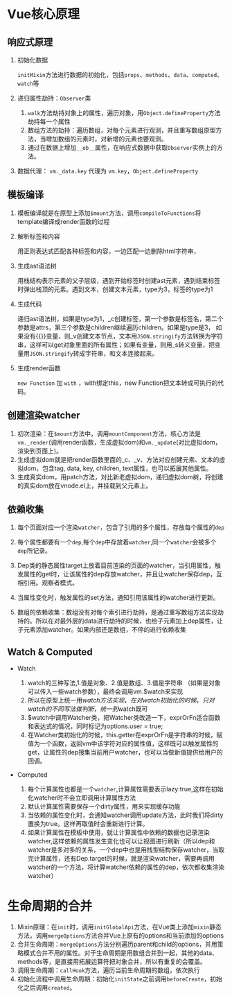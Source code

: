 # Vue核心原理

## 响应式原理

1. 初始化数据

   ​	`initMixin`方法进行数据的初始化，包括`props`、`methods`、`data`、`computed`、`watch`等

2. 递归属性劫持：`Observer`类

   1. `walk`方法劫持对象上的属性，遍历对象，用`Object.defineProperty`方法劫持每一个属性
   2. 数组方法的劫持：遍历数组，对每个元素进行观测，并且重写数组原型方法，当增加数组的元素时，对新增的元素也要观测。
   3. 通过在数据上增加`__ob__`属性，在响应式数据中获取`Observer`实例上的方法。

3. 数据代理： `vm._data.key`  代理为 `vm.key`，`Object.defineProperty`

## 模板编译

1. 模板编译就是在原型上添加`$mount`方法，调用`compileToFunctions`将template编译成render函数的过程

2. 解析标签和内容

    用正则表达式匹配各种标签和内容，一边匹配一边删除html字符串，

3. 生成ast语法树

   用栈结构表示元素的父子层级，遇到开始标签时创建ast元素，遇到结束标签时弹出栈顶的元素。遇到文本，创建文本元素，type为3，标签的type为1

4. 生成代码

   递归ast语法树，如果是type为1，_c创建标签，第一个参数是标签名，第二个参数是attrs，第三个参数是children继续遍历children。如果是type是3， 如果没有{{}}变量，则\_v创建文本节点，文本用`JSON.stringify`方法转换为字符串，这样可以get对象里面的所有属性；如果有变量，则用\_s转义变量，把变量用`JSON.stringify`转成字符串，和文本连接起来。

5. 生成render函数

   `new Function` 加 `with` ，with绑定this，new Function把文本转成可执行的代码。

## 创建渲染watcher

1. 初次渲染：在`$mount`方法中，调用`mountComponent`方法，核心方法是`vm._render`(调用render函数，生成虚拟dom)和`vm._update`(对比虚拟dom，渲染到页面上)。
2.  生成虚拟dom就是把render函数里面的\_c、\_v、方法对应创建元素、文本的虚拟dom，包含tag, data, key, children, text属性，也可以拓展其他属性。
3. 生成真实dom，用patch方法，对比新老虚拟dom，递归虚拟dom树，将创建的真实dom放在vnode.el上，并挂载到父元素上。

## 依赖收集

1. 每个页面对应一个渲染`watcher`，包含了引用的多个属性，存放每个属性的`dep`

2. 每个属性都要有一个`dep`,每个`dep`中存放着`watcher`,同一个`watcher`会被多个`dep`所记录。

3. Dep类的静态属性target上放着目前渲染的页面的watcher，当引用属性，触发属性的get时，让该属性的dep存放watcher，并且让watcher保存dep，互相引用。观察者模式。

4. 当属性变化时，触发属性的set方法，通知引用该属性的watcher进行更新。

5. 数组的依赖收集：数组没有对每个索引进行劫持，是通过重写数组方法实现劫持的。所以在对最外层的data进行劫持的时候，也给子元素加上dep属性，让子元素添加watcher。如果内部还是数组，不停的进行依赖收集

   

## Watch & Computed

- Watch
  1. watch的三种写法,1.值是对象、2.值是数组、3.值是字符串 （如果是对象可以传入一些watch参数），最终会调用vm.$watch来实现
  2. 所以在原型上统一用$watch方法实现，在对watch初始化的时候，只对watch的不同写法做判断，统一到$watch既可
  3. $watch中调用Watcher类，把Watcher类改造一下，exprOrFn适合函数和表达式的情况，同时标记为options.user = true;
  4. 在Watcher类初始化的时候，this.getter在exprOrFn是字符串的时候，赋值为一个函数，返回vm中该字符对应的属性值，这样既可以触发属性的get，让属性的dep搜集当前用户watcher，也可以当做新值提供给用户的回调。

- Computed
  1. 每个计算属性也都是一个`watcher`,计算属性需要表示lazy:true,这样在初始化watcher时不会立即调用计算属性方法
  2. 默认计算属性需要保存一个dirty属性，用来实现缓存功能
  3. 当依赖的属性变化时，会通知watcher调用update方法，此时我们将dirty置换为true。这样再取值时会重新进行计算。
  4. 如果计算属性在模板中使用，就让计算属性中依赖的数据也记录渲染watcher,这样依赖的属性发生变化也可以让视图进行刷新（所以dep和watcher是多对多的关系，一个dep中也是用栈型结构保存watcher，当取完计算属性，还有Dep.target的时候，就是渲染watcher，需要再调用watcher的一个方法，将计算watcher依赖的属性的dep，依次都收集渲染watcher）

# 生命周期的合并

1. Mixin原理：在`init`时，调用`initGlobalApi`方法，在Vue类上添加`mixin`静态方法，调用`mergeOptions`方法合并Vue上原有的options和当前添加的options
2. 合并生命周期：`mergeOptions`方法分别遍历parent和child的options，并用策略模式合并不用的属性。对于生命周期是用数组合并到一起，其他的data、methods等，是直接用拓展运算符把对象合并，所以有重复的会覆盖。
3. 调用生命周期：`callHook`方法，遍历当前生命周期的数组，依次执行
4. 初始化流程中调用生命周期：初始化`initState`之前调用`beforeCreate`，初始化之后调用`created`。